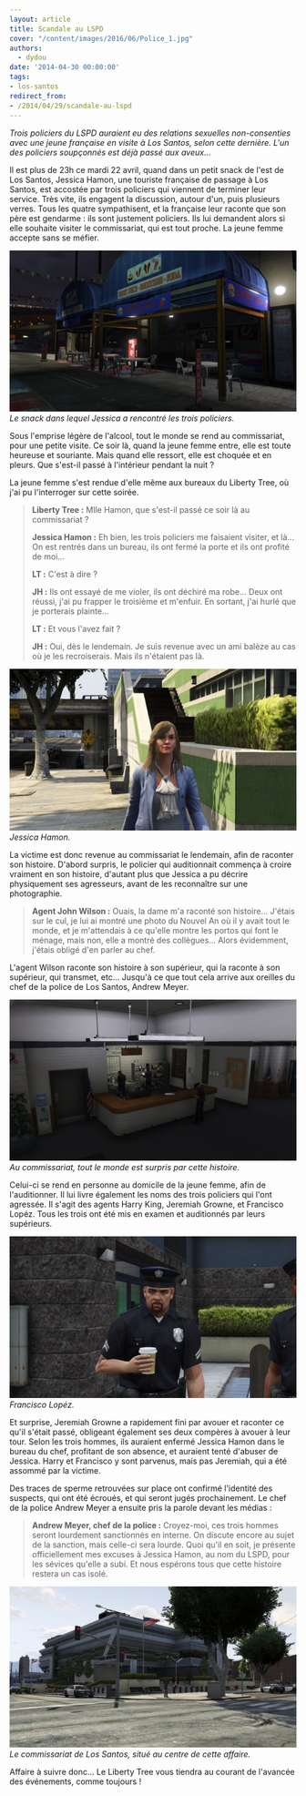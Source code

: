 ```yaml
---
layout: article
title: Scandale au LSPD
cover: "/content/images/2016/06/Police_1.jpg"
authors:
  - dydou
date: '2014-04-30 00:00:00'
tags:
- los-santos
redirect_from:
- /2014/04/29/scandale-au-lspd
---
```


_Trois policiers du LSPD auraient eu des relations sexuelles non-consenties avec une jeune française en visite à Los Santos, selon cette dernière. L'un des policiers soupçonnés est déjà passé aux aveux..._

Il est plus de 23h ce mardi 22 avril, quand dans un petit snack de l'est de Los Santos, Jessica Hamon, une touriste française de passage à Los Santos, est accostée par trois policiers qui viennent de terminer leur service. Très vite, ils engagent la discussion, autour d'un, puis plusieurs verres. Tous les quatre sympathisent, et la française leur raconte que son père est gendarme : ils sont justement policiers. Ils lui demandent alors si elle souhaite visiter le commissariat, qui est tout proche. La jeune femme accepte sans se méfier.

![Le snack dans lequel Jessica a rencontré les trois policiers.](/content/images/2016/06/Police7.jpg)
_Le snack dans lequel Jessica a rencontré les trois policiers._

Sous l'emprise légère de l'alcool, tout le monde se rend au commissariat, pour une petite visite. Ce soir là, quand la jeune femme entre, elle est toute heureuse et souriante. Mais quand elle ressort, elle est choquée et en pleurs. Que s'est-il passé à l'intérieur pendant la nuit ?

La jeune femme s'est rendue d'elle même aux bureaux du Liberty Tree, où j'ai pu l'interroger sur cette soirée.

> **Liberty Tree :** Mlle Hamon, que s'est-il passé ce soir là au commissariat ?
> 
> **Jessica Hamon :** Eh bien, les trois policiers me faisaient visiter, et là... On est rentrés dans un bureau, ils ont fermé la porte et ils ont profité de moi...
> 
> **LT :** C'est à dire ?
> 
> **JH :** Ils ont essayé de me violer, ils ont déchiré ma robe... Deux ont réussi, j'ai pu frapper le troisième et m'enfuir. En sortant, j'ai hurlé que je porterais plainte...
> 
> **LT :** Et vous l'avez fait ?
> 
> **JH :** Oui, dès le lendemain. Je suis revenue avec un ami balèze au cas où je les recroiserais. Mais ils n'étaient pas là.

![Jessica Hamon.](/content/images/2016/06/Police6.jpg)
_Jessica Hamon._

La victime est donc revenue au commissariat le lendemain, afin de raconter son histoire. D'abord surpris, le policier qui auditionnait commença à croire vraiment en son histoire, d'autant plus que Jessica a pu décrire physiquement ses agresseurs, avant de les reconnaître sur une photographie.

> **Agent John Wilson :** Ouais, la dame m'a raconté son histoire... J'étais sur le cul, je lui ai montré une photo du Nouvel An où il y avait tout le monde, et je m'attendais à ce qu'elle montre les portos qui font le ménage, mais non, elle a montré des collègues... Alors évidemment, j'étais obligé d'en parler au chef.

L'agent Wilson raconte son histoire à son supérieur, qui la raconte à son supérieur, qui transmet, etc... Jusqu'à ce que tout cela arrive aux oreilles du chef de la police de Los Santos, Andrew Meyer.

![Au commissariat, tout le monde est surpris par cette histoire.](/content/images/2016/06/Police3.jpg)
_Au commissariat, tout le monde est surpris par cette histoire._

Celui-ci se rend en personne au domicile de la jeune femme, afin de l'auditionner. Il lui livre également les noms des trois policiers qui l'ont agressée. Il s'agit des agents Harry King, Jeremiah Growne, et Francisco Lopéz. Tous les trois ont été mis en examen et auditionnés par leurs supérieurs.

![Francisco Lopéz.](/content/images/2016/06/Police8.jpg)
_Francisco Lopéz._

Et surprise, Jeremiah Growne a rapidement fini par avouer et raconter ce qu'il s'était passé, obligeant également ses deux compères à avouer à leur tour. Selon les trois hommes, ils auraient enfermé Jessica Hamon dans le bureau du chef, profitant de son absence, et auraient tenté d'abuser de Jessica. Harry et Francisco y sont parvenus, mais pas Jeremiah, qui a été assommé par la victime.

Des traces de sperme retrouvées sur place ont confirmé l'identité des suspects, qui ont été écroués, et qui seront jugés prochainement. Le chef de la police Andrew Meyer a ensuite pris la parole devant les médias :

> **Andrew Meyer, chef de la police :** Croyez-moi, ces trois hommes seront lourdement sanctionnés en interne. On discute encore au sujet de la sanction, mais celle-ci sera lourde. Quoi qu'il en soit, je présente officiellement mes excuses à Jessica Hamon, au nom du LSPD, pour les sévices qu'elle a subi. Et nous espérons tous que cette histoire restera un cas isolé.

![Le commissariat de Los Santos, situé au centre de cette affaire.](/content/images/2016/06/Police_2.jpg)
_Le commissariat de Los Santos, situé au centre de cette affaire._

Affaire à suivre donc... Le Liberty Tree vous tiendra au courant de l'avancée des événements, comme toujours !